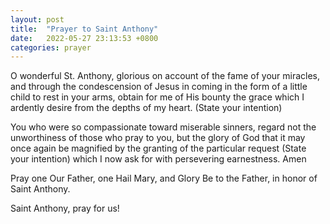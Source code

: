 ```yaml
---
layout: post
title:  "Prayer to Saint Anthony"
date:   2022-05-27 23:13:53 +0800
categories: prayer
---
```

O wonderful St. Anthony, glorious on account of the fame of your miracles, and through the condescension of Jesus in coming in the form of a little child to rest in your arms, obtain for me of His bounty the grace which I ardently desire from the depths of my heart. (State your intention)

You who were so compassionate toward miserable sinners, regard not the unworthiness of those who pray to you, but the glory of God that it may once again be magnified by the granting of the particular request (State your intention) which I now ask for with persevering earnestness. Amen

Pray one Our Father,
one Hail Mary, and
Glory Be to the Father, in honor of Saint Anthony.

Saint Anthony, pray for us!
